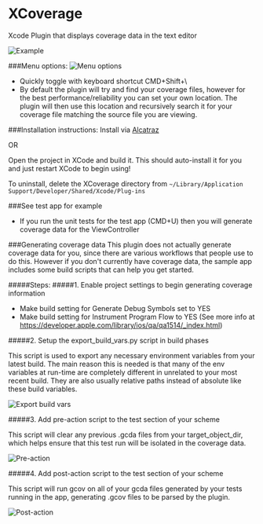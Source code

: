 # XCoverage
Xcode Plugin that displays coverage data in the text editor

![Example](https://github.com/dropbox/XCoverage/raw/master/docs/example.png)

###Menu options:
![Menu options](https://github.com/dropbox/XCoverage/raw/master/docs/menu.png)
- Quickly toggle with keyboard shortcut CMD+Shift+\
- By default the plugin will try and find your coverage files, however for the best performance/reliability you can set your own location. The plugin will then use this location and recursively search it for your coverage file matching the source file you are viewing.

###Installation instructions:
Install via [Alcatraz](https://github.com/supermarin/Alcatraz)

OR

Open the project in XCode and build it. This should auto-install it for you and just restart XCode to begin using!

To uninstall, delete the XCoverage directory from `~/Library/Application Support/Developer/Shared/Xcode/Plug-ins`

###See test app for example
- If you run the unit tests for the test app (CMD+U) then you will generate coverage data for the ViewController

###Generating coverage data
This plugin does not actually generate coverage data for you, since there are various workflows that people use to do this. However if you don't currently have coverage data, the sample app includes some build scripts that can help you get started.

#####Steps:
#####1. Enable project settings to begin generating coverage information
- Make build setting for Generate Debug Symbols set to YES
- Make build setting for Instrument Program Flow to YES
(See more info at https://developer.apple.com/library/ios/qa/qa1514/_index.html)

#####2. Setup the export_build_vars.py script in build phases

This script is used to export any necessary environment variables from your latest build. The main reason this is needed is that many of the env variables at run-time are completely different in unrelated to your most recent build. They are also usually relative paths instead of absolute like these build variables.

![Export build vars](https://github.com/dropbox/XCoverage/raw/master/docs/export-build-vars.png)

#####3. Add pre-action script to the test section of your scheme

This script will clear any previous .gcda files from your target_object_dir, which helps ensure that this test run will be isolated in the coverage data.

![Pre-action](https://github.com/dropbox/XCoverage/raw/master/docs/pre-actions-setup.png)

#####4. Add post-action script to the test section of your scheme

This script will run gcov on all of your gcda files generated by your tests running in the app, generating .gcov files to be parsed by the plugin.

![Post-action](https://github.com/dropbox/XCoverage/raw/master/docs/post-actions-setup.png)


